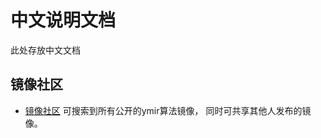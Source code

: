 # 中文说明文档

此处存放中文文档

## 镜像社区

- [镜像社区](http://pubimg.vesionbook.com:8110/img) 可搜索到所有公开的ymir算法镜像， 同时可共享其他人发布的镜像。
